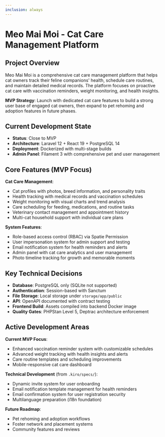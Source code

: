 ```yaml
---
inclusion: always
---
```


# Meo Mai Moi - Cat Care Management Platform

## Project Overview
Meo Mai Moi is a comprehensive cat care management platform that helps cat owners track their feline companions' health, schedule care routines, and maintain detailed medical records. The platform focuses on proactive cat care with vaccination reminders, weight monitoring, and health insights.

**MVP Strategy**: Launch with dedicated cat care features to build a strong user base of engaged cat owners, then expand to pet rehoming and adoption features in future phases.

## Current Development State
- **Status**: Close to MVP
- **Architecture**: Laravel 12 + React 19 + PostgreSQL 14
- **Deployment**: Dockerized with multi-stage builds
- **Admin Panel**: Filament 3 with comprehensive pet and user management

## Core Features (MVP Focus)
**Cat Care Management**:
- Cat profiles with photos, breed information, and personality traits
- Health tracking with medical records and vaccination schedules
- Weight monitoring with visual charts and trend analysis
- Care scheduling for feeding, medications, and routine tasks
- Veterinary contact management and appointment history
- Multi-cat household support with individual care plans

**System Features**:
- Role-based access control (RBAC) via Spatie Permission
- User impersonation system for admin support and testing
- Email notification system for health reminders and alerts
- Admin panel with cat care analytics and user management
- Photo timeline tracking for growth and memorable moments

## Key Technical Decisions
- **Database**: PostgreSQL only (SQLite not supported)
- **Authentication**: Session-based with Sanctum
- **File Storage**: Local storage under `storage/app/public`
- **API**: OpenAPI documented with contract testing
- **Frontend Build**: Assets compiled into backend Docker image
- **Quality Gates**: PHPStan Level 5, Deptrac architecture enforcement

## Active Development Areas
**Current MVP Focus**:
- Enhanced vaccination reminder system with customizable schedules
- Advanced weight tracking with health insights and alerts
- Care routine templates and scheduling improvements
- Mobile-responsive cat care dashboard

**Technical Development** (from `.kiro/specs/`):
- Dynamic invite system for user onboarding
- Email notification template management for health reminders
- Email confirmation system for user registration security
- Multilanguage preparation (i18n foundation)

**Future Roadmap**:
- Pet rehoming and adoption workflows
- Foster network and placement systems
- Community features and reviews